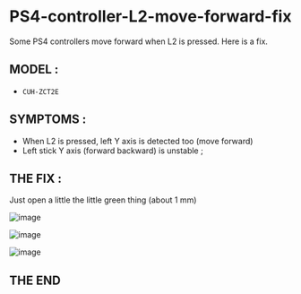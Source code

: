# PS4-controller-L2-move-forward-fix
Some PS4 controllers move forward when L2 is pressed. Here is a fix.

## MODEL :

- `CUH-ZCT2E`

## SYMPTOMS :

- When L2 is pressed, left Y axis is detected too (move forward)
- Left stick Y axis (forward backward) is unstable ;

## THE FIX :

Just open a little the little green thing (about 1 mm)

![image](https://github.com/user-attachments/assets/63bb86c1-f517-4ac3-aa3c-cf609d12a416)

![image](https://github.com/user-attachments/assets/4841eead-3d46-41a4-9204-979acb7915f2)

![image](https://github.com/user-attachments/assets/429283ff-1ff1-4897-b25f-9c3c162c2b0a)

## THE END
